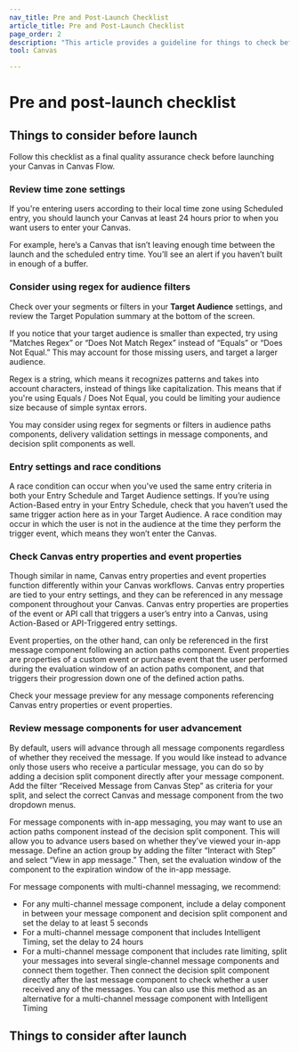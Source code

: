 ```yaml
---
nav_title: Pre and Post-Launch Checklist
article_title: Pre and Post-Launch Checklist
page_order: 2
description: "This article provides a guideline for things to check before and after you launch a Canvas."
tool: Canvas

---
```


# Pre and post-launch checklist

## Things to consider before launch

Follow this checklist as a final quality assurance check before launching your Canvas in Canvas Flow.

### Review time zone settings

If you're entering users according to their local time zone using Scheduled entry, you should launch your Canvas at least 24 hours prior to when you want users to enter your Canvas. 

For example, here’s a Canvas that isn’t leaving enough time between the launch and the scheduled entry time. You’ll see an alert if you haven’t built in enough of a buffer.

### Consider using regex for audience filters

Check over your segments or filters in your **Target Audience** settings, and review the Target Population summary at the bottom of the screen.

If you notice that your target audience is smaller than expected, try using “Matches Regex” or “Does Not Match Regex” instead of “Equals” or “Does Not Equal.” This may account for those missing users, and target a larger audience.

Regex is a string, which means it recognizes patterns and takes into account characters, instead of things like capitalization. This means that if you're using Equals / Does Not Equal, you could be limiting your audience size because of simple syntax errors.

You may consider using regex for segments or filters in audience paths components, delivery validation settings in message components, and decision split components as well.
 
 
### Entry settings and race conditions

A race condition can occur when you've used the same entry criteria in both your Entry Schedule and Target Audience settings. If you’re using Action-Based entry in your Entry Schedule, check that you haven’t used the same trigger action here as in your Target Audience. A race condition may occur in which the user is not in the audience at the time they perform the trigger event, which means they won’t enter the Canvas.

### Check Canvas entry properties and event properties

Though similar in name, Canvas entry properties and event properties function differently within your Canvas workflows. Canvas entry properties are tied to your entry settings, and they can be referenced in any message component throughout your Canvas. Canvas entry properties are properties of the event or API call that triggers a user’s entry into a Canvas, using Action-Based or API-Triggered entry settings.

Event properties, on the other hand, can only be referenced in the first message component following an action paths component. Event properties are properties of a custom event or purchase event that the user performed during the evaluation window of an action paths component, and that triggers their progression down one of the defined action paths.

Check your message preview for any message components referencing Canvas entry properties or event properties.

### Review message components for user advancement

By default, users will advance through all message components regardless of whether they received the message. If you would like instead to advance only those users who receive a particular message, you can do so by adding a decision split component directly after your message component. Add the filter “Received Message from Canvas Step” as criteria for your split, and select the correct Canvas and message component from the two dropdown menus.

For message components with in-app messaging, you may want to use an action paths component instead of the decision split component. This will allow you to advance users based on whether they’ve viewed your in-app message. Define an action group by adding the filter “Interact with Step” and select “View in app message.” Then, set the evaluation window of the component to the expiration window of the in-app message.

For message components with multi-channel messaging, we recommend:
* For any multi-channel message component, include a delay component in between your message component and decision split component and set the delay to at least 5 seconds
* For a multi-channel message component that includes Intelligent Timing, set the delay to 24 hours
* For a multi-channel message component that includes rate limiting, split your messages into several single-channel message components and connect them together. Then connect the decision split component directly after the last message component to check whether a user received any of the messages. You can also use this method as an alternative for a multi-channel message component with Intelligent Timing

## Things to consider after launch

